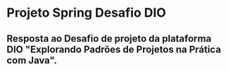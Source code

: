 # Projeto Spring Desafio DIO
## Resposta ao Desafio de projeto da plataforma DIO "Explorando Padrões de Projetos na Prática com Java".
